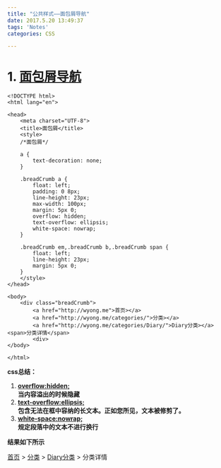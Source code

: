 ```yaml
---
title: "公共样式——面包屑导航"
date: 2017.5.20 13:49:37 
tags: 'Notes'
categories: CSS

---
```


# 1. [面包屑导航](http://www.runoob.com/bootstrap/bootstrap-breadcrumbs.html)


	<!DOCTYPE html>
	<html lang="en">
	
	<head>
	    <meta charset="UTF-8">
	    <title>面包屑</title>
	    <style>
	    /*面包屑*/
	    
	    a {
	        text-decoration: none;
	    }
	    
	    .breadCrumb a {
	        float: left;
	        padding: 0 8px;
	        line-height: 23px;
	        max-width: 100px;
	        margin: 5px 0;
	        overflow: hidden;
	        text-overflow: ellipsis;
	        white-space: nowrap;
	    }
	    
	    .breadCrumb em,.breadCrumb b,.breadCrumb span {
	        float: left;
	        line-height: 23px;
	        margin: 5px 0;
	    }
	    </style>
	</head>
	
	<body>
	    <div class="breadCrumb">
	        <a href="http://wyong.me">首页></a>
	        <a href="http://wyong.me/categories/">分类></a>
	        <a href="http://wyong.me/categories/Diary/">Diary分类></a><span>分类详情</span>
			<div>
	</body>
			
	</html>

**css总结：**
  
1. **[overflow:hidden;](http://www.w3school.com.cn/cssref/pr_pos_overflow.asp)**  
**当内容溢出的时候隐藏**  
2. **[text-overflow:ellipsis;](http://www.w3school.com.cn/cssref/pr_text-overflow.asp)**  
**包含无法在框中容纳的长文本。正如您所见，文本被修剪了。**  
3. **[white-space:nowrap;](http://www.w3school.com.cn/cssref/pr_text_white-space.asp)**  
**规定段落中的文本不进行换行**
  
**结果如下所示**  

[首页](http://wyong.me) > [分类](http://wyong.me/categories/) > [Diary分类](http://wyong.me/categories/Diary/) > 分类详情